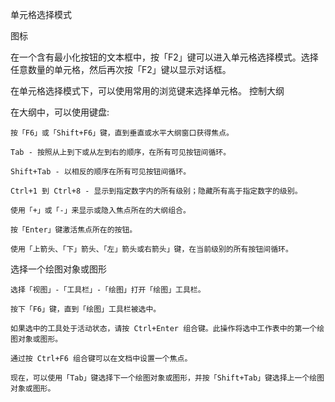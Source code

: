 单元格选择模式

图标

在一个含有最小化按钮的文本框中，按「F2」键可以进入单元格选择模式。选择任意数量的单元格，然后再次按「F2」键以显示对话框。

在单元格选择模式下，可以使用常用的浏览键来选择单元格。
控制大纲

在大纲中，可以使用键盘:

    按「F6」或「Shift+F6」键，直到垂直或水平大纲窗口获得焦点。

    Tab - 按照从上到下或从左到右的顺序，在所有可见按钮间循环。

    Shift+Tab - 以相反的顺序在所有可见按钮间循环。

    Ctrl+1 到 Ctrl+8 - 显示到指定数字内的所有级别；隐藏所有高于指定数字的级别。

    使用「+」或「-」来显示或隐入焦点所在的大纲组合。

    按「Enter」键激活焦点所在的按钮。

    使用「上箭头、「下」箭头、「左」箭头或右箭头」键，在当前级别的所有按钮间循环。

选择一个绘图对象或图形

    选择「视图」-「工具栏」-「绘图」打开「绘图」工具栏。

    按下「F6」键，直到「绘图」工具栏被选中。

    如果选中的工具处于活动状态，请按 Ctrl+Enter 组合键。此操作将选中工作表中的第一个绘图对象或图形。

    通过按 Ctrl+F6 组合键可以在文档中设置一个焦点。

    现在，可以使用「Tab」键选择下一个绘图对象或图形，并按「Shift+Tab」键选择上一个绘图对象或图形。
